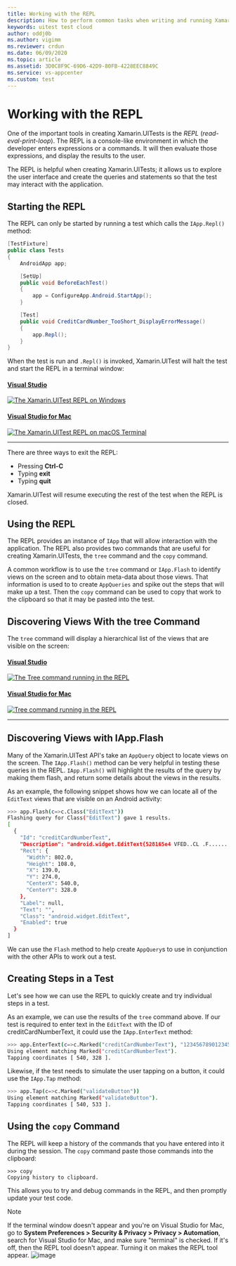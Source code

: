 ```yaml
---
title: Working with the REPL
description: How to perform common tasks when writing and running Xamarin.UITest.
keywords: uitest test cloud
author: oddj0b
ms.author: vigimm
ms.reviewer: crdun
ms.date: 06/09/2020
ms.topic: article
ms.assetid: 3D0C8F9C-69D6-42D9-80FB-4228EEC8849C
ms.service: vs-appcenter
ms.custom: test
---
```


# Working with the REPL

One of the important tools in creating Xamarin.UITests is the *REPL* (*read-eval-print-loop*). The REPL is a console-like environment in which the developer enters expressions or a commands. It will then evaluate those expressions, and display the results to the user.

The REPL is helpful when creating Xamarin.UITests; it allows us to explore the user interface and create the queries and statements so that the test may interact with the application.

## Starting the REPL

The REPL can only be started by running a test which calls the `IApp.Repl()` method:

```csharp
[TestFixture]
public class Tests
{
    AndroidApp app;

    [SetUp]
    public void BeforeEachTest()
    {
        app = ConfigureApp.Android.StartApp();
    }

    [Test]
    public void CreditCardNumber_TooShort_DisplayErrorMessage()
    {
        app.Repl();
    }
}
```

When the test is run and `.Repl()` is invoked, Xamarin.UITest will halt the test and start the REPL in a terminal window:


#### [Visual Studio](#tab/vswin/)
[ ![The Xamarin.UITest REPL on Windows](./images/repl-01-vs-sml.png)](./images/repl-01-vs.png#lightbox)


#### [Visual Studio for Mac](#tab/vsmac/)
[ ![The Xamarin.UITest REPL on macOS Terminal](./images/repl-02-xs-sml.png)](./images/repl-02-xs.png#lightbox)

* * *
There are three ways to exit the REPL:

* Pressing **Ctrl-C**
* Typing **exit**
* Typing **quit**

Xamarin.UITest will resume executing the rest of the test when the REPL is closed.

## Using the REPL

The REPL provides an instance of `IApp` that will allow interaction with the application. The REPL also provides two commands that are useful for creating Xamarin.UITests, the `tree` command and the `copy` command.

A common workflow is to use the `tree` command or `IApp.Flash` to identify views on the screen and to obtain meta-data about those views. That information is used to to create `AppQueries` and spike out the steps that will make up a test. Then the `copy` command can be used to copy that work to the clipboard so that it may be pasted into the test.

## Discovering Views With the tree Command

The `tree` command will display a hierarchical list of the views that are visible on the screen: 

#### [Visual Studio](#tab/vswin/)
[ ![The Tree command running in the REPL](./images/repl-02-vs-sml.png)](./images/repl-02-vs.png#lightbox)


#### [Visual Studio for Mac](#tab/vsmac/)
[ ![Tree command running in the REPL](./images/repl-02-xs-sml.png)](./images/repl-02-xs.png#lightbox)

* * *
## Discovering Views with IApp.Flash

Many of the Xamarin.UITest API's take an `AppQuery` object to locate views on the screen. The `IApp.Flash()` method can be very helpful in testing these queries in the REPL. `IApp.Flash()` will highlight the results of the query by making them flash, and return some details about the views in the results.

As an example, the following snippet shows how we can locate all of the `EditText` views that are visible on an Android activity:

```bash
>>> app.Flash(c=>c.Class("EditText"))                               
Flashing query for Class("EditText") gave 1 results.
[
  {
    "Id": "creditCardNumberText",
    "Description": "android.widget.EditText{528165e4 VFED..CL .F...... 139,70-941,178 #7f050001 app:id/creditCardNumberText}",
    "Rect": {
      "Width": 802.0,
      "Height": 108.0,
      "X": 139.0,
      "Y": 274.0,
      "CenterX": 540.0,
      "CenterY": 328.0
    },
    "Label": null,
    "Text": "",
    "Class": "android.widget.EditText",
    "Enabled": true
  }
]
```

We can use the `Flash` method to help create `AppQuery`s to use in conjunction with the other APIs to work out a test.

## Creating Steps in a Test

Let's see how we can use the REPL to quickly create and try individual steps in a test.

As an example, we can use the results of the `tree` command above. If our test is required to enter text in the `EditText` with the ID of <span class="uiitem">creditCardNumberText</span>, it could use the `IApp.EnterText` method:

```bash
>>> app.EnterText(c=>c.Marked("creditCardNumberText"), "1234567890123456")
Using element matching Marked("creditCardNumberText").
Tapping coordinates [ 540, 328 ].
```

Likewise, if the test needs to simulate the user tapping on a button, it could use the `IApp.Tap` method:

```bash
>>> app.Tap(c=>c.Marked("validateButton"))
Using element matching Marked("validateButton").
Tapping coordinates [ 540, 533 ]. 
```

## Using the `copy` Command

The REPL will keep a history of the commands that you have entered into it during the session. The `copy` command paste those commands into the clipboard:

```text
>>> copy
Copying history to clipboard.
```

This allows you to try and debug commands in the REPL, and then promptly update your test code.

> [!NOTE]
> If the terminal window doesn't appear and you're on Visual Studio for Mac, go to **System Preferences > Security & Privacy > Privacy > Automation**, search for Visual Studio for Mac, and make sure "terminal" is checked. If it's off, then the REPL tool doesn't appear. Turning it on makes the REPL tool appear.
 ![image](./images/items.png)
